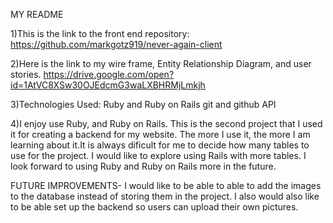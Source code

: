 MY README

1)This is the link to the front end repository: 
https://github.com/markgotz919/never-again-client

2)Here is the link to my wire frame, Entity Relationship Diagram, and user stories.
https://drive.google.com/open?id=1AtVC8XSw30OJEdcmG3waLXBHRMjLmkjh

3)Technologies Used:
Ruby and Ruby on Rails git and github API

4)I enjoy use Ruby, and Ruby on Rails.  This is the second project that I used it for creating a backend for my website. The more I use it, the more I am learning about it.It is always dificult for me to decide how many tables to use for the project.  I would like to explore using Rails with more tables.  I look forward to using Ruby and Ruby on Rails more in the future.  


FUTURE IMPROVEMENTS-
I would like to be able to able to add the images to the database instead of storing them in the project.  I also would also like to be able set up the backend so users can upload their own pictures.  